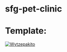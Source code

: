 # sfg-pet-clinic

# Template:
[![Wytzepakito](https://circleci.com/gh/Wytzepakito/sfg-pet-clinic.svg?style=svg)](https://app.circleci.com/pipelines/github/Wytzepakito/sfg-pet-clinic)

